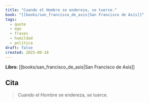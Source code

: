 ```yaml
---
title: "Cuando el Hombre se endereza, se tuerce."
book: "[[books/san_francisco_de_asis|San Francisco de Asís]]"
tags:
  - quote
  - ego
  - frases
  - humildad
  - política
draft: false
created: 2025-08-18
---
```


**Libro:** [[books/san_francisco_de_asis|San Francisco de Asís]]

## Cita
> Cuando el Hombre se endereza, se tuerce.

